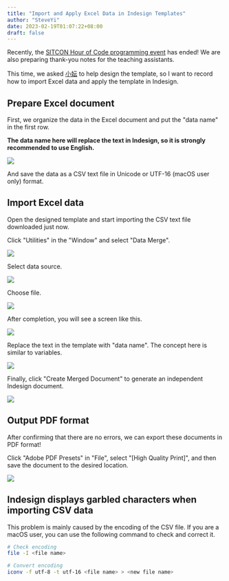 ```yaml
---
title: "Import and Apply Excel Data in Indesign Templates"
author: "SteveYi"
date: 2023-02-19T01:07:22+08:00
draft: false
---
```


Recently, the [SITCON Hour of Code programming event](https://hackmd.io/@SITCON/2022-HoC) has ended! We are also preparing thank-you notes for the teaching assistants.

This time, we asked [小妘](https://twitter.com/RuoyunLo) to help design the template, so I want to record how to import Excel data and apply the template in Indesign.

## Prepare Excel document

First, we organize the data in the Excel document and put the "data name" in the first row.

**The data name here will replace the text in Indesign, so it is strongly recommended to use English.**

![](https://i.imgur.com/7kVEsH4.png)

And save the data as a CSV text file in Unicode or UTF-16 (macOS user only) format.

## Import Excel data

Open the designed template and start importing the CSV text file downloaded just now.

Click "Utilities" in the "Window" and select "Data Merge".

![](https://i.imgur.com/3M7BDl0.jpg)

Select data source.

![](https://i.imgur.com/C7EEvK0.jpg)

Choose file.

![](https://i.imgur.com/Vz96C42.jpg)

After completion, you will see a screen like this.

![](https://i.imgur.com/v0tqGZu.jpg)

Replace the text in the template with "data name". The concept here is similar to variables.

![](https://i.imgur.com/5WceSwx.jpg)

Finally, click "Create Merged Document" to generate an independent Indesign document.

![](https://i.imgur.com/IVb53xR.jpg)

## Output PDF format

After confirming that there are no errors, we can export these documents in PDF format!

Click "Adobe PDF Presets" in "File", select "[High Quality Print]", and then save the document to the desired location.

![](https://i.imgur.com/2F1E7By.jpg)

## Indesign displays garbled characters when importing CSV data

This problem is mainly caused by the encoding of the CSV file. If you are a macOS user, you can use the following command to check and correct it.

```bash
# Check encoding
file -I <file name>

# Convert encoding
iconv -f utf-8 -t utf-16 <file name> > <new file name>
```
